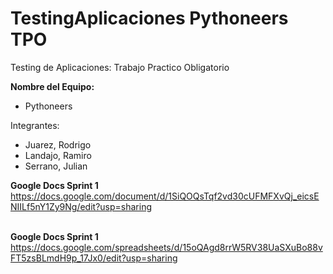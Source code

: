 # TestingAplicaciones Pythoneers TPO
 Testing de Aplicaciones: Trabajo Practico Obligatorio

**Nombre del Equipo:** 

* Pythoneers

Integrantes:

* Juarez, Rodrigo
* Landajo, Ramiro
* Serrano, Julian

**Google Docs Sprint 1** <br /> 
https://docs.google.com/document/d/1SiQOQsTqf2vd30cUFMFXvQj_eicsENIILf5nY1Zy9Ng/edit?usp=sharing <br /><br />

**Google Docs Sprint 1** <br />
https://docs.google.com/spreadsheets/d/15oQAgd8rrW5RV38UaSXuBo88vFT5zsBLmdH9p_17Jx0/edit?usp=sharing
